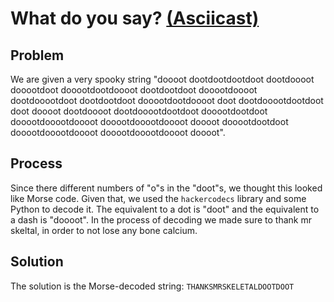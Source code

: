 # What do you say? [(Asciicast)](https://asciinema.org/a/4jpd1m0eifsfledwhqf25rj92)
## Problem
We are given a very spooky string "doooot dootdootdootdoot dootdoooot dooootdoot dooootdootdoooot dootdootdoot dooootdoooot dootdooootdoot dootdootdoot dooootdootdoooot doot dootdooootdootdoot doot doooot dootdoooot dootdooootdootdoot dooootdootdoot dooootdooootdoooot dooootdooootdoooot doooot dooootdootdoot dooootdooootdoooot dooootdooootdoooot doooot".

## Process
Since there different numbers of "o"s in the "doot"s, we thought this looked like Morse
code. Given that, we used the `hackercodecs` library and some Python to decode it. The
equivalent to a dot is "doot" and the equivalent to a dash is "doooot". In the process
of decoding we made sure to thank mr skeltal, in order to not lose any bone calcium.

## Solution
The solution is the Morse-decoded string: `THANKSMRSKELETALDOOTDOOT`
